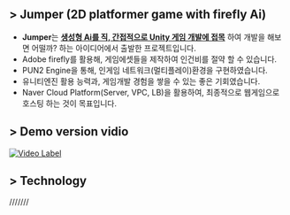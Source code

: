 ## > Jumper (2D platformer game with firefly Ai)
- **Jumper**는 **<u>생성형 Ai를 직, 간접적으로 Unity 게임 개발에 접목</u>** 하여 개발을 해보면 어떨까? 하는 아이디어에서 출발한 프로젝트입니다. 
- Adobe firefly를 활용해, 게임에셋들을 제작하여 인건비를 절약 할 수 있습니다. 
- PUN2 Engine을 통해, 인게임 네트워크(멀티플레이)환경을 구현하였습니다.
- 유니티엔진 활용 능력과, 게임개발 경험을 쌓을 수 있는 좋은 기회였습니다.
- Naver Cloud Platform(Server, VPC, LB)을 활용하여, 최종적으로 웹게임으로 호스팅 하는 것이 목표입니다.

## > Demo version vidio
[![Video Label](http://img.youtube.com/vi/amAbttD83Kw/0.jpg)]([https://youtu.be/59USvjy2toI](https://youtu.be/amAbttD83Kw))

## > Technology
///////
